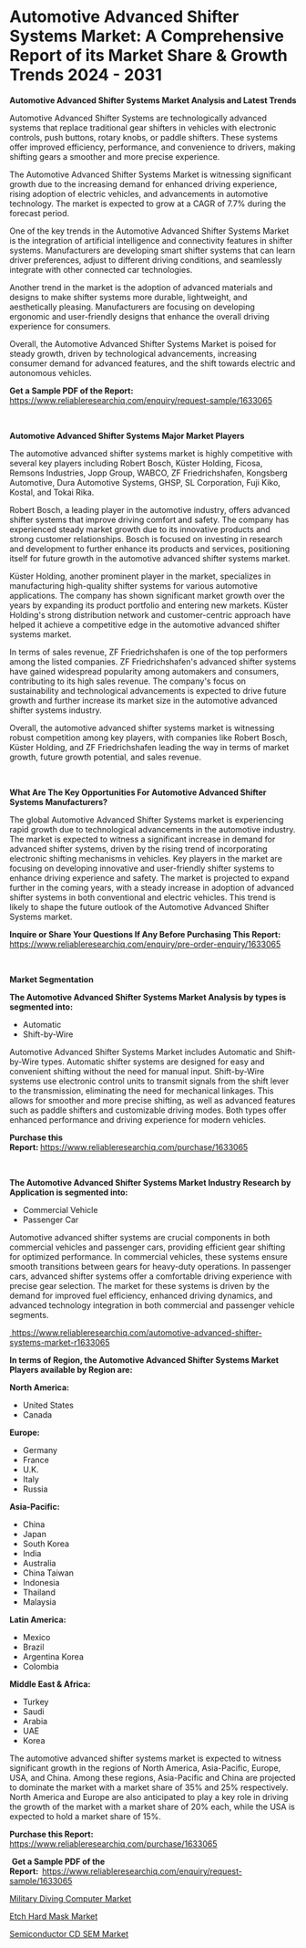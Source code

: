 <p><h1>Automotive Advanced Shifter Systems Market: A Comprehensive Report of its Market Share & Growth Trends 2024 - 2031</h1></p><p><strong>Automotive Advanced Shifter Systems Market Analysis and Latest Trends</strong></p>
<p><p>Automotive Advanced Shifter Systems are technologically advanced systems that replace traditional gear shifters in vehicles with electronic controls, push buttons, rotary knobs, or paddle shifters. These systems offer improved efficiency, performance, and convenience to drivers, making shifting gears a smoother and more precise experience.</p><p>The Automotive Advanced Shifter Systems Market is witnessing significant growth due to the increasing demand for enhanced driving experience, rising adoption of electric vehicles, and advancements in automotive technology. The market is expected to grow at a CAGR of 7.7% during the forecast period.</p><p>One of the key trends in the Automotive Advanced Shifter Systems Market is the integration of artificial intelligence and connectivity features in shifter systems. Manufacturers are developing smart shifter systems that can learn driver preferences, adjust to different driving conditions, and seamlessly integrate with other connected car technologies.</p><p>Another trend in the market is the adoption of advanced materials and designs to make shifter systems more durable, lightweight, and aesthetically pleasing. Manufacturers are focusing on developing ergonomic and user-friendly designs that enhance the overall driving experience for consumers.</p><p>Overall, the Automotive Advanced Shifter Systems Market is poised for steady growth, driven by technological advancements, increasing consumer demand for advanced features, and the shift towards electric and autonomous vehicles.</p></p>
<p><strong>Get a Sample PDF of the Report:&nbsp;</strong> <a href="https://www.reliableresearchiq.com/enquiry/request-sample/1633065">https://www.reliableresearchiq.com/enquiry/request-sample/1633065</a></p>
<p>&nbsp;</p>
<p><strong>Automotive Advanced Shifter Systems Major Market Players</strong></p>
<p><p>The automotive advanced shifter systems market is highly competitive with several key players including Robert Bosch, Küster Holding, Ficosa, Remsons Industries, Jopp Group, WABCO, ZF Friedrichshafen, Kongsberg Automotive, Dura Automotive Systems, GHSP, SL Corporation, Fuji Kiko, Kostal, and Tokai Rika. </p><p>Robert Bosch, a leading player in the automotive industry, offers advanced shifter systems that improve driving comfort and safety. The company has experienced steady market growth due to its innovative products and strong customer relationships. Bosch is focused on investing in research and development to further enhance its products and services, positioning itself for future growth in the automotive advanced shifter systems market.</p><p>Küster Holding, another prominent player in the market, specializes in manufacturing high-quality shifter systems for various automotive applications. The company has shown significant market growth over the years by expanding its product portfolio and entering new markets. Küster Holding's strong distribution network and customer-centric approach have helped it achieve a competitive edge in the automotive advanced shifter systems market.</p><p>In terms of sales revenue, ZF Friedrichshafen is one of the top performers among the listed companies. ZF Friedrichshafen's advanced shifter systems have gained widespread popularity among automakers and consumers, contributing to its high sales revenue. The company's focus on sustainability and technological advancements is expected to drive future growth and further increase its market size in the automotive advanced shifter systems industry. </p><p>Overall, the automotive advanced shifter systems market is witnessing robust competition among key players, with companies like Robert Bosch, Küster Holding, and ZF Friedrichshafen leading the way in terms of market growth, future growth potential, and sales revenue.</p></p>
<p>&nbsp;</p>
<p><strong>What Are The Key Opportunities For Automotive Advanced Shifter Systems Manufacturers?</strong></p>
<p><p>The global Automotive Advanced Shifter Systems market is experiencing rapid growth due to technological advancements in the automotive industry. The market is expected to witness a significant increase in demand for advanced shifter systems, driven by the rising trend of incorporating electronic shifting mechanisms in vehicles. Key players in the market are focusing on developing innovative and user-friendly shifter systems to enhance driving experience and safety. The market is projected to expand further in the coming years, with a steady increase in adoption of advanced shifter systems in both conventional and electric vehicles. This trend is likely to shape the future outlook of the Automotive Advanced Shifter Systems market.</p></p>
<p><strong>Inquire or Share Your Questions If Any Before Purchasing This Report:</strong> <a href="https://www.reliableresearchiq.com/enquiry/pre-order-enquiry/1633065">https://www.reliableresearchiq.com/enquiry/pre-order-enquiry/1633065</a></p>
<p>&nbsp;</p>
<p><strong>Market Segmentation</strong></p>
<p><strong>The Automotive Advanced Shifter Systems Market Analysis by types is segmented into:</strong></p>
<p><ul><li>Automatic</li><li>Shift-by-Wire</li></ul></p>
<p><p>Automotive Advanced Shifter Systems Market includes Automatic and Shift-by-Wire types. Automatic shifter systems are designed for easy and convenient shifting without the need for manual input. Shift-by-Wire systems use electronic control units to transmit signals from the shift lever to the transmission, eliminating the need for mechanical linkages. This allows for smoother and more precise shifting, as well as advanced features such as paddle shifters and customizable driving modes. Both types offer enhanced performance and driving experience for modern vehicles.</p></p>
<p><strong>Purchase this Report:&nbsp;</strong><a href="https://www.reliableresearchiq.com/purchase/1633065">https://www.reliableresearchiq.com/purchase/1633065</a></p>
<p>&nbsp;</p>
<p><strong>The Automotive Advanced Shifter Systems Market Industry Research by Application is segmented into:</strong></p>
<p><ul><li>Commercial Vehicle</li><li>Passenger Car</li></ul></p>
<p><p>Automotive advanced shifter systems are crucial components in both commercial vehicles and passenger cars, providing efficient gear shifting for optimized performance. In commercial vehicles, these systems ensure smooth transitions between gears for heavy-duty operations. In passenger cars, advanced shifter systems offer a comfortable driving experience with precise gear selection. The market for these systems is driven by the demand for improved fuel efficiency, enhanced driving dynamics, and advanced technology integration in both commercial and passenger vehicle segments.</p></p>
<p><a href="https://www.reliableresearchiq.com/automotive-advanced-shifter-systems-market-r1633065">&nbsp;https://www.reliableresearchiq.com/automotive-advanced-shifter-systems-market-r1633065</a></p>
<p><strong>In terms of Region, the Automotive Advanced Shifter Systems Market Players available by Region are:</strong></p>
<p>
    <p> <strong> North America: </strong>
        <ul>
            <li>United States</li>
            <li>Canada</li>
        </ul>
        </p> 
    <p> <strong> Europe: </strong>
        <ul>
            <li>Germany</li>
            <li>France</li>
            <li>U.K.</li>
            <li>Italy</li>
            <li>Russia</li>
        </ul>
        </p> 
    <p> <strong> Asia-Pacific: </strong>
        <ul>
            <li>China</li>
            <li>Japan</li>
            <li>South Korea</li>
            <li>India</li>
            <li>Australia</li>
            <li>China Taiwan</li>
            <li>Indonesia</li>
            <li>Thailand</li>
            <li>Malaysia</li>
        </ul>
        </p> 
    <p> <strong> Latin America: </strong>
        <ul>
            <li>Mexico</li>
            <li>Brazil</li>
            <li>Argentina Korea</li>
            <li>Colombia</li>
        </ul>
        </p> 
    <p> <strong> Middle East & Africa: </strong>
        <ul>
            <li>Turkey</li>
            <li>Saudi</li>
            <li>Arabia</li>
            <li>UAE</li>
            <li>Korea</li>
        </ul>
    </p>
    </p>
<p><p>The automotive advanced shifter systems market is expected to witness significant growth in the regions of North America, Asia-Pacific, Europe, USA, and China. Among these regions, Asia-Pacific and China are projected to dominate the market with a market share of 35% and 25% respectively. North America and Europe are also anticipated to play a key role in driving the growth of the market with a market share of 20% each, while the USA is expected to hold a market share of 15%.</p></p>
<p><strong>Purchase this Report: </strong><a href="https://www.reliableresearchiq.com/purchase/1633065">https://www.reliableresearchiq.com/purchase/1633065</a></p>
<p>&nbsp;<strong>Get a Sample PDF of the Report:&nbsp;&nbsp;</strong><a href="https://www.reliableresearchiq.com/enquiry/request-sample/1633065">https://www.reliableresearchiq.com/enquiry/request-sample/1633065</a></p>
<p><strong></strong></p>
<p><p><a href="https://medium.com/@florianwolf42/military-diving-computer-market-a-global-and-regional-analysis-2024-2031-09d2384f4107">Military Diving Computer Market</a></p><p><a href="https://medium.com/@natoshajacobsk69/etch-hard-mask-market-size-growth-trends-statistics-forecasts-2024-2031-68960564ee3c">Etch Hard Mask Market</a></p><p><a href="https://medium.com/@mdmasty/global-semiconductor-cd-sem-market-size-and-market-trends-analysis-by-regional-outlook-ee15cfd8c7c7">Semiconductor CD SEM Market</a></p></p>